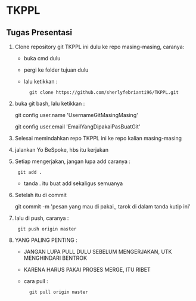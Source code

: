 TKPPL
=====

Tugas Presentasi
--------------------------------------------------------------------------------------------------------------------------------------------
1. Clone repository git TKPPL ini dulu ke repo masing-masing, caranya:
	- buka cmd dulu
	- pergi ke folder tujuan dulu
	- lalu ketikkan :
		
			git clone https://github.com/sherlyfebrianti96/TKPPL.git
		
2. buka git bash, lalu ketikkan :
	
	git config user.name 'UsernameGitMasingMasing'

	git config user.email 'EmailYangDipakaiPasBuatGit'
	
3. Selesai memindahkan repo TKPPL ini ke repo kalian masing-masing

4. jalankan Yo BeSpoke, hbs itu kerjakan

5. Setiap mengerjakan, jangan lupa add
	caranya :

		git add .
		
	- tanda . itu buat add sekaligus semuanya
	
6. Setelah itu di commit
	
	git commit -m 'pesan yang mau di pakai,, tarok di dalam tanda kutip ini'
	
7. lalu di push, caranya : 
	
		git push origin master

	
8. YANG PALING PENTING :
	- JANGAN LUPA PULL DULU SEBELUM MENGERJAKAN, UTK MENGHINDARI BENTROK
	- KARENA HARUS PAKAI PROSES MERGE, ITU RIBET
	
	- cara pull : 
		
			git pull origin master
		
